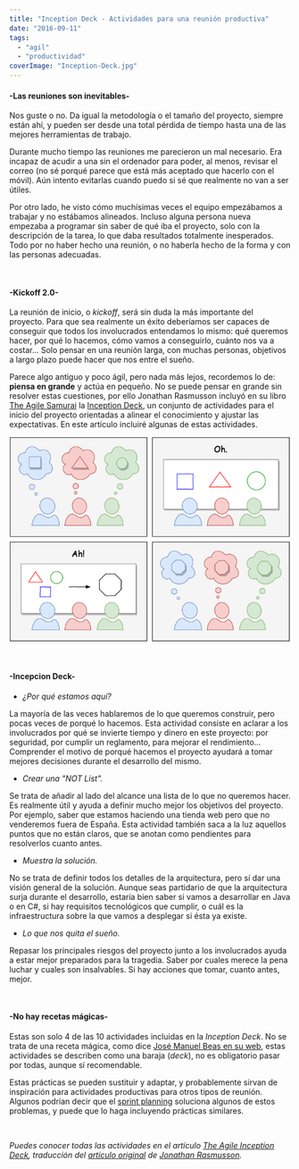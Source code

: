 ```yaml
---
title: "Inception Deck - Actividades para una reunión productiva"
date: "2016-09-11"
tags: 
  - "agil"
  - "productividad"
coverImage: "Inception-Deck.jpg"
---
```


#### \-Las reuniones son inevitables-

Nos guste o no. Da igual la metodología o el tamaño del proyecto, siempre están ahí, y pueden ser desde una total pérdida de tiempo hasta una de las mejores herramientas de trabajo.

Durante mucho tiempo las reuniones me parecieron un mal necesario. Era incapaz de acudir a una sin el ordenador para poder, al menos, revisar el correo (no sé porqué parece que está más aceptado que hacerlo con el móvil). Aún intento evitarlas cuando puedo si sé que realmente no van a ser útiles.

Por otro lado, he visto cómo muchísimas veces el equipo empezábamos a trabajar y no estábamos alineados. Incluso alguna persona nueva empezaba a programar sin saber de qué iba el proyecto, solo con la descripción de la tarea, lo que daba resultados totalmente inesperados. Todo por no haber hecho una reunión, o no haberla hecho de la forma y con las personas adecuadas.

 

#### \-Kickoff 2.0-

La reunión de inicio, o _kickoff_, será sin duda la más importante del proyecto. Para que sea realmente un éxito deberíamos ser capaces de conseguir que todos los involucrados entendamos lo mismo: qué queremos hacer, por qué lo hacemos, cómo vamos a conseguirlo, cuánto nos va a costar... Solo pensar en una reunión larga, con muchas personas, objetivos a largo plazo puede hacer que nos entre el sueño.

Parece algo antiguo y poco ágil, pero nada más lejos, recordemos lo de: **piensa en grande** y actúa en pequeño. No se puede pensar en grande sin resolver estas cuestiones, por ello Jonathan Rasmusson incluyó en su libro [The Agile Samurai](https://pragprog.com/titles/jtrap/the-agile-samurai) la [Inception Deck](https://agilewarrior.wordpress.com/2010/11/06/the-agile-inception-deck/), un conjunto de actividades para el inicio del proyecto orientadas a alinear el conocimiento y ajustar las expectativas. En este artículo incluiré algunas de estas actividades.

![Inception Deck](/images/InceptionDeck.png)

 

#### \-Incepcion Deck-

- _¿Por qué estamos aquí?_

La mayoría de las veces hablaremos de lo que queremos construir, pero pocas veces de porqué lo hacemos. Esta actividad consiste en aclarar a los involucrados por qué se invierte tiempo y dinero en este proyecto: por seguridad, por cumplir un reglamento, para mejorar el rendimiento... Comprender el motivo de porqué hacemos el proyecto ayudará a tomar mejores decisiones durante el desarrollo del mismo.

- _Crear una "NOT List"._

Se trata de añadir al lado del alcance una lista de lo que no queremos hacer. Es realmente útil y ayuda a definir mucho mejor los objetivos del proyecto. Por ejemplo, saber que estamos haciendo una tienda web pero que no venderemos fuera de España. Esta actividad también saca a la luz aquellos puntos que no están claros, que se anotan como pendientes para resolverlos cuanto antes.

- _Muestra la solución._

No se trata de definir todos los detalles de la arquitectura, pero sí dar una visión general de la solución. Aunque seas partidario de que la arquitectura surja durante el desarrollo, estaría bien saber si vamos a desarrollar en Java o en C#, si hay requisitos tecnológicos que cumplir, o cuál es la infraestructura sobre la que vamos a desplegar si ésta ya existe.

- _Lo que nos quita el sueño._

Repasar los principales riesgos del proyecto junto a los involucrados ayuda a estar mejor preparados para la tragedia. Saber por cuales merece la pena luchar y cuales son insalvables. Si hay acciones que tomar, cuanto antes, mejor.

 

#### \-No hay recetas mágicas-

Estas son solo 4 de las 10 actividades incluidas en la _Inception Deck_. No se trata de una receta mágica, como dice [José Manuel Beas en su web](http://jmbeas.es/guias/agile-inception/), estas actividades se describen como una baraja (_deck_), no es obligatorio pasar por todas, aunque sí recomendable.

Estas prácticas se pueden sustituir y adaptar, y probablemente sirvan de inspiración para actividades productivas para otros tipos de reunión. Algunos podrían decir que el [sprint planning](https://proyectosagiles.org/planificacion-iteracion-sprint-planning/) soluciona algunos de estos problemas, y puede que lo haga incluyendo prácticas similares.

 

_Puedes conocer todas las actividades en el artículo [The Agile Inception Deck](https://lanalua.com/blog/the-agile-inception-deck), traducción del [artículo original](https://agilewarrior.wordpress.com/2010/11/06/the-agile-inception-deck/#comment-15039) de [Jonathan Rasmusson](https://agilewarrior.wordpress.com/about/)._
